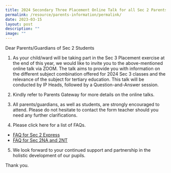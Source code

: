 ```yaml
---
title: 2024 Secondary Three Placement Online Talk for all Sec 2 Parents
permalink: /resource/parents-information/permalink/
date: 2023-03-15
layout: post
description: ""
image: ""
---
```

Dear Parents/Guardians of Sec 2 Students

1. As your child/ward will be taking part in the Sec 3 Placement exercise at the end of this year, we would like to invite you to the above-mentioned online talk via ZOOM. The talk aims to provide you with information on the different subject combination offered for 2024 Sec 3 classes and the relevance of the subject for tertiary education. This talk will be conducted by IP Heads, followed by a Question-and-Answer session. 

2. Kindly refer to Parents Gateway for more details on the online talks.
 
3. All parents/guardians, as well as students, are strongly encouraged to attend. Please do not hesitate to contact the form teacher should you need any further clarifications.
 
4. Please click here for a list of FAQs. 
* [FAQ for Sec 2 Express](/files/2023%20S3%20Placement%20Briefing%20for%202Exp_FAQ.pdf)
* [FAQ for Sec 2NA and 2NT](/files/2023%20S3%20Placement%20Briefing%20for%202NA2NT_FAQ.pdf)

5. We look forward to your continued support and partnership in the holistic development of our pupils.

Thank you.